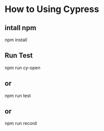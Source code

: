 # How to Using Cypress

## intall npm

npm install

## Run Test

npm run cy-open

## or

npm run test

## or

npm run record
